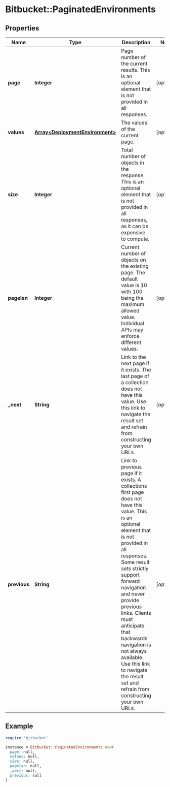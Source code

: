 # Bitbucket::PaginatedEnvironments

## Properties

| Name | Type | Description | Notes |
| ---- | ---- | ----------- | ----- |
| **page** | **Integer** | Page number of the current results. This is an optional element that is not provided in all responses. | [optional] |
| **values** | [**Array&lt;DeploymentEnvironment&gt;**](DeploymentEnvironment.md) | The values of the current page. | [optional] |
| **size** | **Integer** | Total number of objects in the response. This is an optional element that is not provided in all responses, as it can be expensive to compute. | [optional] |
| **pagelen** | **Integer** | Current number of objects on the existing page. The default value is 10 with 100 being the maximum allowed value. Individual APIs may enforce different values. | [optional] |
| **_next** | **String** | Link to the next page if it exists. The last page of a collection does not have this value. Use this link to navigate the result set and refrain from constructing your own URLs. | [optional] |
| **previous** | **String** | Link to previous page if it exists. A collections first page does not have this value. This is an optional element that is not provided in all responses. Some result sets strictly support forward navigation and never provide previous links. Clients must anticipate that backwards navigation is not always available. Use this link to navigate the result set and refrain from constructing your own URLs. | [optional] |

## Example

```ruby
require 'bitbucket'

instance = Bitbucket::PaginatedEnvironments.new(
  page: null,
  values: null,
  size: null,
  pagelen: null,
  _next: null,
  previous: null
)
```

